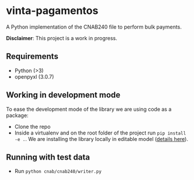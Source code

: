 # vinta-pagamentos

A Python implementation of the CNAB240 file to perform bulk payments.

**Disclaimer**: This project is a work in progress. 


## Requirements

- Python (>3)
- openpyxl (3.0.7)

## Working in development mode
To ease the development mode of the library we are using code as a package: 
- Clone the repo
- Inside a virtualenv and on the root folder of the project run `pip install -e .`. We are installing the library locally in editable model ([details here](https://packaging.python.org/guides/distributing-packages-using-setuptools/#working-in-development-mode)). 

## Running with test data

- Run `python cnab/cnab240/writer.py`